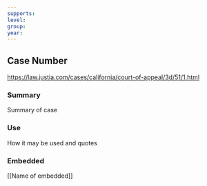 ```yaml
---
supports: 
level: 
group: 
year:
---
```

## Case Number

https://law.justia.com/cases/california/court-of-appeal/3d/51/1.html

### Summary

Summary of case

### Use

How it may be used and quotes

### Embedded

[[Name of embedded]]